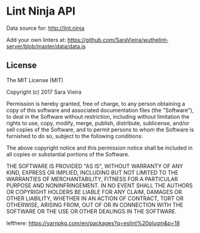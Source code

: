 # Lint Ninja API

Data source for: http://lint.ninja

Add your own linters at: https://github.com/SaraVieira/wuthelint-server/blob/master/data/data.js


## License
The MIT License (MIT)

Copyright (c) 2017 Sara Vieira

Permission is hereby granted, free of charge, to any person obtaining a copy
of this software and associated documentation files (the "Software"), to deal
in the Software without restriction, including without limitation the rights
to use, copy, modify, merge, publish, distribute, sublicense, and/or sell
copies of the Software, and to permit persons to whom the Software is
furnished to do so, subject to the following conditions:

The above copyright notice and this permission notice shall be included in all
copies or substantial portions of the Software.

THE SOFTWARE IS PROVIDED "AS IS", WITHOUT WARRANTY OF ANY KIND, EXPRESS OR
IMPLIED, INCLUDING BUT NOT LIMITED TO THE WARRANTIES OF MERCHANTABILITY,
FITNESS FOR A PARTICULAR PURPOSE AND NONINFRINGEMENT. IN NO EVENT SHALL THE
AUTHORS OR COPYRIGHT HOLDERS BE LIABLE FOR ANY CLAIM, DAMAGES OR OTHER
LIABILITY, WHETHER IN AN ACTION OF CONTRACT, TORT OR OTHERWISE, ARISING FROM,
OUT OF OR IN CONNECTION WITH THE SOFTWARE OR THE USE OR OTHER DEALINGS IN THE
SOFTWARE.





lefthere: https://yarnpkg.com/en/packages?q=eslint%20plugin&p=18
